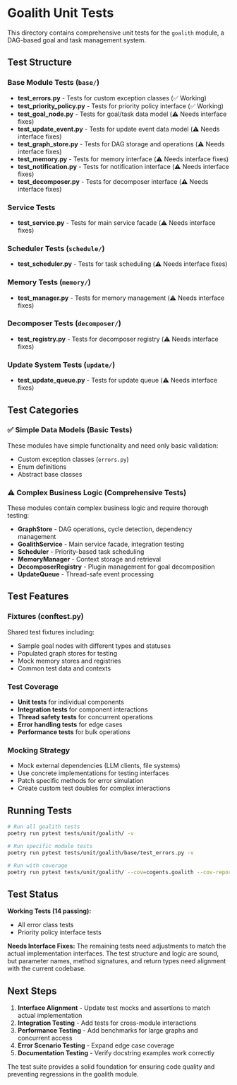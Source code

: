 # Goalith Unit Tests

This directory contains comprehensive unit tests for the `goalith` module, a DAG-based goal and task management system.

## Test Structure

### Base Module Tests (`base/`)
- **test_errors.py** - Tests for custom exception classes (✅ Working)
- **test_priority_policy.py** - Tests for priority policy interface (✅ Working)  
- **test_goal_node.py** - Tests for goal/task data model (⚠️ Needs interface fixes)
- **test_update_event.py** - Tests for update event data model (⚠️ Needs interface fixes)
- **test_graph_store.py** - Tests for DAG storage and operations (⚠️ Needs interface fixes)
- **test_memory.py** - Tests for memory interface (⚠️ Needs interface fixes)
- **test_notification.py** - Tests for notification interface (⚠️ Needs interface fixes)
- **test_decomposer.py** - Tests for decomposer interface (⚠️ Needs interface fixes)

### Service Tests
- **test_service.py** - Tests for main service facade (⚠️ Needs interface fixes)

### Scheduler Tests (`schedule/`)
- **test_scheduler.py** - Tests for task scheduling (⚠️ Needs interface fixes)

### Memory Tests (`memory/`)
- **test_manager.py** - Tests for memory management (⚠️ Needs interface fixes)

### Decomposer Tests (`decomposer/`)
- **test_registry.py** - Tests for decomposer registry (⚠️ Needs interface fixes)

### Update System Tests (`update/`)
- **test_update_queue.py** - Tests for update queue (⚠️ Needs interface fixes)

## Test Categories

### ✅ Simple Data Models (Basic Tests)
These modules have simple functionality and need only basic validation:
- Custom exception classes (`errors.py`)
- Enum definitions
- Abstract base classes

### ⚠️ Complex Business Logic (Comprehensive Tests)
These modules contain complex business logic and require thorough testing:
- **GraphStore** - DAG operations, cycle detection, dependency management
- **GoalithService** - Main service facade, integration testing
- **Scheduler** - Priority-based task scheduling
- **MemoryManager** - Context storage and retrieval
- **DecomposerRegistry** - Plugin management for goal decomposition  
- **UpdateQueue** - Thread-safe event processing

## Test Features

### Fixtures (conftest.py)
Shared test fixtures including:
- Sample goal nodes with different types and statuses
- Populated graph stores for testing
- Mock memory stores and registries
- Common test data and contexts

### Test Coverage
- **Unit tests** for individual components
- **Integration tests** for component interactions
- **Thread safety tests** for concurrent operations
- **Error handling tests** for edge cases
- **Performance tests** for bulk operations

### Mocking Strategy
- Mock external dependencies (LLM clients, file systems)
- Use concrete implementations for testing interfaces
- Patch specific methods for error simulation
- Create custom test doubles for complex interactions

## Running Tests

```bash
# Run all goalith tests
poetry run pytest tests/unit/goalith/ -v

# Run specific module tests
poetry run pytest tests/unit/goalith/base/test_errors.py -v

# Run with coverage
poetry run pytest tests/unit/goalith/ --cov=cogents.goalith --cov-report=html
```

## Test Status

**Working Tests (14 passing):**
- All error class tests
- Priority policy interface tests

**Needs Interface Fixes:**
The remaining tests need adjustments to match the actual implementation interfaces. The test structure and logic are sound, but parameter names, method signatures, and return types need alignment with the current codebase.

## Next Steps

1. **Interface Alignment** - Update test mocks and assertions to match actual implementation
2. **Integration Testing** - Add tests for cross-module interactions  
3. **Performance Testing** - Add benchmarks for large graphs and concurrent access
4. **Error Scenario Testing** - Expand edge case coverage
5. **Documentation Testing** - Verify docstring examples work correctly

The test suite provides a solid foundation for ensuring code quality and preventing regressions in the goalith module.